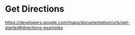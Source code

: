 # Get Directions
https://developers.google.com/maps/documentation/urls/get-started#directions-examples
